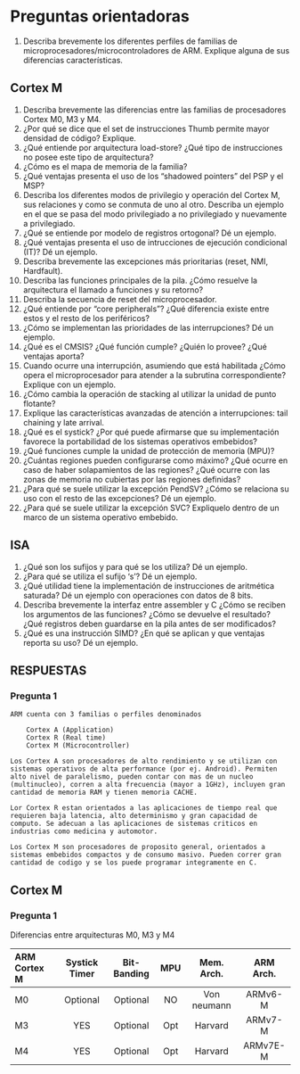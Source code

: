 # Preguntas orientadoras 

1.	Describa brevemente los diferentes perfiles de familias de microprocesadores/microcontroladores de ARM. Explique alguna de sus diferencias características. 

## Cortex M 

1.	Describa brevemente las diferencias entre las familias de procesadores Cortex M0, M3 y M4. 
2.	¿Por qué se dice que el set de instrucciones Thumb permite mayor densidad de código? Explique. 
3.	¿Qué entiende por arquitectura load-store? ¿Qué tipo de instrucciones no posee este tipo de arquitectura? 
4.	¿Cómo es el mapa de memoria de la familia?  
5.	¿Qué ventajas presenta el uso de los “shadowed pointers” del PSP y el MSP? 
6.	Describa los diferentes modos de privilegio y operación del Cortex M, sus relaciones y como se conmuta de uno al otro. Describa un ejemplo en el que se pasa del modo privilegiado a no privilegiado y nuevamente a privilegiado.
7.	¿Qué se entiende por modelo de registros ortogonal? Dé un ejemplo. 
8.	¿Qué ventajas presenta el uso de intrucciones de ejecución condicional (IT)? Dé un ejemplo. 
9.	Describa brevemente las excepciones más prioritarias (reset, NMI, Hardfault).
10.	Describa las funciones principales de la pila. ¿Cómo resuelve la arquitectura el llamado a funciones y su retorno?
11.	Describa la secuencia de reset del microprocesador.  
12.	¿Qué entiende por “core peripherals”? ¿Qué diferencia existe entre estos y el resto de los periféricos? 
13.	¿Cómo se implementan las prioridades de las interrupciones? Dé un ejemplo.
14.	¿Qué es el CMSIS? ¿Qué función cumple? ¿Quién lo provee? ¿Qué ventajas aporta?
15.	Cuando ocurre una interrupción, asumiendo que está habilitada ¿Cómo opera el microprocesador para atender a la subrutina correspondiente? Explique con un ejemplo.
16.	¿Cómo cambia la operación de stacking al utilizar la unidad de punto flotante?
17.	Explique las características avanzadas de atención a interrupciones: tail chaining y late arrival.
18.	¿Qué es el systick? ¿Por qué puede afirmarse que su implementación favorece la portabilidad de los sistemas operativos embebidos?
19.	¿Qué funciones cumple la unidad de protección de memoria (MPU)?
20.	¿Cuántas regiones pueden configurarse como máximo? ¿Qué ocurre en caso de haber solapamientos de las regiones? ¿Qué ocurre con las zonas de memoria no cubiertas por las regiones definidas?
21.	¿Para qué se suele utilizar la excepción PendSV? ¿Cómo se relaciona su uso con el resto de las excepciones? Dé un ejemplo.
22.	¿Para qué se suele utilizar la excepción SVC? Expliquelo dentro de un marco de un sistema operativo embebido. 

## ISA

1.	¿Qué son los sufijos y para qué se los utiliza? Dé un ejemplo.
2.	¿Para qué se utiliza el sufijo ‘s’? Dé un ejemplo.
3.	¿Qué utilidad tiene la implementación de instrucciones de aritmética saturada? Dé un ejemplo con operaciones con datos de 8 bits.
4.	Describa brevemente la interfaz entre assembler y C ¿Cómo se reciben los argumentos de las funciones? ¿Cómo se devuelve el resultado? ¿Qué registros deben guardarse en la pila antes de ser modificados? 
5.	¿Qué es una instrucción SIMD? ¿En qué se aplican y que ventajas reporta su uso? Dé un ejemplo.

## RESPUESTAS

### Pregunta 1
    ARM cuenta con 3 familias o perfiles denominados

        Cortex A (Application)
        Cortex R (Real time)
        Cortex M (Microcontroller)

    Los Cortex A son procesadores de alto rendimiento y se utilizan con sistemas operativos de alta performance (por ej. Android). Permiten alto nivel de paralelismo, pueden contar con mas de un nucleo (multinucleo), corren a alta frecuencia (mayor a 1GHz), incluyen gran cantidad de memoria RAM y tienen memoria CACHE.

    Lor Cortex R estan orientados a las aplicaciones de tiempo real que requieren baja latencia, alto determinismo y gran capacidad de computo. Se adecuan a las aplicaciones de sistemas criticos en industrias como medicina y automotor.

    Los Cortex M son procesadores de proposito general, orientados a sistemas embebidos compactos y de consumo masivo. Pueden correr gran cantidad de codigo y se los puede programar integramente en C.

## Cortex M

### Pregunta 1
Diferencias entre arquitecturas M0, M3 y M4

| ARM Cortex M | Systick Timer | Bit-Banding | MPU | Mem. Arch. | ARM Arch. |
|:-------------|:-------------:|:-----------:|:---:|:----------:|:---------:|
| M0           | Optional      | Optional    | NO  | Von neumann| ARMv6-M   |
| M3           | YES           | Optional    | Opt | Harvard    | ARMv7-M   |
| M4           | YES           | Optional    | Opt | Harvard    | ARMv7E-M  |

